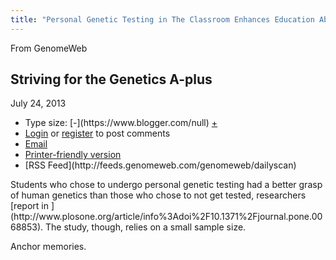 ```yaml
---
title: "Personal Genetic Testing in The Classroom Enhances Education About Genetics"
---
```


From GenomeWeb

<h2 class="title">Striving for the Genetics A-plus</h2><div class="submitted">July 24, 2013    </div><div class="addthis_block"></div><div id="utility-nav"><div id="utility-nav-wrapper"><ul class="links inline"><li class="gw_fontsize first">Type size: [-](https://www.blogger.com/null) <a class="increase" href="https://www.blogger.com/null">+</a></li><li class="comment_forbidden"><a href="http://www.genomeweb.com/user/login?destination=node%2F1257481%23comment-form">Login</a> or <a href="http://www.genomeweb.com/user/register?destination=node%2F1257481%23comment-form">register</a> to post comments</li><li class="forward_links"><a class="forward-page" href="http://www.genomeweb.com/forward?path=node%2F1257481" title="Forward this page to a friend">Email</a></li><li class="print_html"><a class="print-page" href="http://www.genomeweb.com/print/1257481?utm_source=SilverpopMailing&amp;utm_medium=email&amp;utm_campaign=Daily%20Scan%20Blog%3A%20Personal%20Genomics%20Students%2C%20This%20Week%20in%20Nucleic%20Acids%20Research%2C%20Literature%20Reviews%2C%20more%20-%2007%2F24%2F2013%2012%3A55%3A00%20PM" rel="nofollow" title="Display a printer-friendly version of this page.">Printer-friendly version</a></li><li class="gw_rss last">[RSS Feed](http://feeds.genomeweb.com/genomeweb/dailyscan)</li></ul></div></div><div id="writerbyline"><div class="view view-Gwbyline-top view-id-Gwbyline_top view-display-id-default view-dom-id-1"></div></div>Students who chose to undergo personal  genetic testing had a better grasp of human genetics than those who  chose to not get tested, researchers [report in ](http://www.plosone.org/article/info%3Adoi%2F10.1371%2Fjournal.pone.0068853). The study, though, relies on a small sample size.


Anchor memories. 
